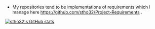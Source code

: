 - My repositories tend to be implementations of requirements which I manage here https://github.com/stho32/Project-Requirements .

[![stho32's GitHub stats](https://github-readme-stats.vercel.app/api?username=stho32&count_private=true&show_icons=true)](https://github.com/anuraghazra/github-readme-stats)

